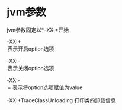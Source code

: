 # jvm参数

jvm参数固定以*-XX:*开始

-XX:+<option>   表示开启option选项

-XX:-<option>    表示关闭option选项

-XX:-<option>=<value>   表示将option选项赋值为value

-XX:+TraceClassUnloading 打印类的卸载信息